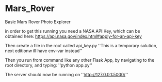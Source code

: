 # Mars_Rover
Basic Mars Rover Photo Explorer

in order to get this running you need a NASA API Key, which can be obtained here:
https://api.nasa.gov/index.html#apply-for-an-api-key

Then create a file in the root called api_key.py
''This is a temporary solution, next editionw ill have env-var instead''

Then you run from command like any other Flask App, by navigating to the root directory, and typing:
''python app.py''

The server should now be running on ''http://127.0.0.1:5000/''
